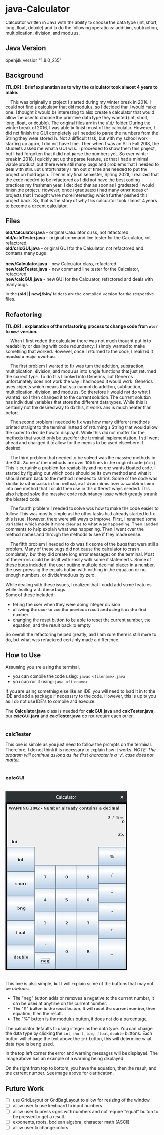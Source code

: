 # java-Calculator
Calculator written in Java with the ability to choose the data type (int, short, long, float, double) and to do the following operations: addition, subtraction, multiplication, division, and modulus.

## Java Version
openjdk version "1.8.0_265"

## Background
**[TL;DR] : Brief explanation as to why the calculator took almost 4 years to make.**

&nbsp;&nbsp;&nbsp;&nbsp;This was originally a project I started during my winter break in 2016. I could not find a calculator that did modulus, so I decided that I would make one. I thought it would be interesting to also create a calculator that would allow the user to choose the primitive data type they wanted (int, short, long, float, or double). The original files are in the `old/` folder. During the winter break of 2016, I was able to finish most of the calculator. However, I did not finish the GUI completely as I needed to parse the numbers from the String they were stored in. Not a difficult task, but with my school work starting up again, I did not have time. Then when I was an SI in Fall 2018, the students asked me what a GUI was. I proceeded to show them this project, but I had forgotten that it did not parse the numbers yet. So over winter break in 2018, I quickly set up the parse feature, so that I had a minimal viable product, but there were still many bugs and problems that I needed to deal with still. But unfortunately I ran out of time and needed to put the project on hold again. Then in my final semester, Spring 2020, I realized that the code needed to be refactored as I did not have the best coding practices my freshman year. I decided that as soon as I graduated I would finish the project. However, once I graduated I had many other ideas of projects that I thought were more interesting which further pushed this project back. So, that is the story of why this calculator took almost 4 years to become a decent calculator.

## Files
**old/Calculator.java** - original Calculator class, not refactored
<br />**old/calcTester.java** - original command line tester for the Calculator, not refactored
<br />**old/calcGUI.java** - original GUI for the Calculator, not refactored and contains many bugs
<br /><br />**new/Calculator.java** - new Calculator class, refactored
<br />**new/calcTester.java** - new command line tester for the Calculator, refactored
<br />**new/calcGUI.java** - new GUI for the Calculator, refactored and deals with many bugs

In the **(old || new)/bin/** folders are the compiled version for the respective files.

## Refactoring
**[TL;DR] : explanation of the refactoring process to change code from `old/` to `new/` version.**

&nbsp;&nbsp;&nbsp;&nbsp;When I first coded the calculator there was not much thought put in to readability or dealing with code redundancy. I simply wanted to make something that worked. However, once I returned to the code, I realized it needed a major overhaul.

&nbsp;&nbsp;&nbsp;&nbsp;The first problem I wanted to fix was turn the addition, subtraction, multiplication, division, and modulus into single functions that just returned the correct type. To do this I looked into Generics, but Generics unfortunately does not work the way I had hoped it would work. Generics uses objects which means that you cannot do addition, subtraction, multiplication, division, and modulus. So therefore it would not do what I wanted, so I then changed it to the current solution. The current solution has individual variables that store the different data types. While this is certainly not the desired way to do this, it works and is much neater than before.

&nbsp;&nbsp;&nbsp;&nbsp;The second problem I needed to fix was how many different methods printed straight to the terminal instead of returning a String that would allow the coder to decide how to display it. While this did not matter for the methods that would only be used for the terminal implementation, I still went ahead and changed it to allow for the menus to be used elsewhere if desired.

&nbsp;&nbsp;&nbsp;&nbsp;The third problem that needed to be solved was the massive methods in the GUI. Some of the methods are over 100 lines in the original code (`old/`). This is certainly a problem for readability and no one wants bloated code. I started by figuring out which code should be its own method and what it should return back to the method I needed to shrink. Some of the code was similar to other parts in the method, so I determined how to combine them into one method that I could then use in the different ways needed. This also helped solve the massive code redundancy issue which greatly shrunk the bloated code.

&nbsp;&nbsp;&nbsp;&nbsp;The fourth problem I needed to solve was how to make the code easier to follow. This was mostly simple as the other tasks had already started to fix this issue. However, there were still ways to improve. First, I renamed some variables which made it more clear as to what was happening. Then I added comments to help explain what was happening. Then I went over the method names and through the methods to see if they made sense.

&nbsp;&nbsp;&nbsp;&nbsp;The fifth problem I needed to do was fix some of the bugs that were still a problem. Many of these bugs did not cause the calculator to crash completely, but they did create long error messages on the terminal. Most of the errors could be dealt with easily with some if statements. Some of these bugs included: the user putting multiple decimal places in a number, the user pressing the equals button with nothing in the equation or not enough numbers, or divide/modulus by zero.

While dealing with these issues, I realized that I could add some features while dealing with these bugs.
<br />Some of these included:
- telling the user when they were doing integer division
- allowing the user to use the previous result and using it as the first number
- changing the reset button to be able to reset the current number, the equation, and the result back to empty

So overall the refactoring helped greatly, and I am sure there is still more to do, but what was refactored certainly made a difference.


## How to Use

Assuming you are using the terminal, 
- you can compile the code using: `javac <filename>.java` 
- you can run it using: `java <filename>`

If you are using something else like an IDE, you will need to load it in to the IDE and add a package if necessary to the code. However, this is up to you as I do not use IDE's to compile and execute.

The **Calculator.java** class is needed for **calcGUI.java** and **calcTester.java**, but **calcGUI.java** and **calcTester.java** do not require each other.
<br /><br />

### calcTester
This one is simple as you just need to follow the prompts on the terminal. Therefore, I do not think it is necessary to explain how it works. 
*NOTE: The program will continue as long as the first character is a 'y', case does not matter.*
<br /><br />

### calcGUI

<br />![Image of calcGUI](./calcGUIPicture.png)

<br />This one is also simple, but I will explain some of the buttons that may not be obvious:
- The "neg" button adds or removes a negative to the current number, it can be used at anytime on the current number.
- The "R" button is the reset button. It will reset the current number, then equation, then the result.
- The "%" button is the modulus button, it does not do a percentage.

The calculator defaults to using integer as the data type. You can change the data type by clicking the `int`, `short`, `long`, `float`, `double` buttons. Each button will change the text above the `int` button, this will determine what data type is being used.

In the top left corner the error and warning messages will be displayed. The image above has an example of a warning being displayed.

On the right from top to bottom, you have the equation, then the result, and the current number. See image above for clarification.

## Future Work
- [ ] use GridLayout or GridBagLayout to allow for resizing of the window.
- [ ] allow user to use keyboard to input numbers.
- [ ] allow user to press signs with numbers and not require "equal" button to be pressed to get a result.
- [ ] exponents, roots, boolean algebra, character math (ASCII)
- [ ] allow user to change colors.

